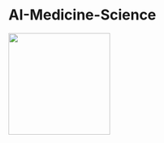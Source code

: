 # AI-Medicine-Science
<img src="https://mpcrlab.com/uploads/news-pictures/Synthesizing-Existence-ALife-AI-and-the-Fermi-Paradox.png" width="200px">
